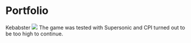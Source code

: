 # Portfolio

Kebabster
![](https://github.com/darknovagames/Portfolio/blob/main/Kebabster_Gameplay.gif)
The game was tested with Supersonic and CPI turned out to be too high to continue.
